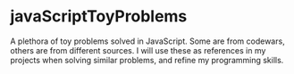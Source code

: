 # javaScriptToyProblems

A plethora of toy problems solved in JavaScript. Some are from codewars, others are from different sources. I will use these as references in my projects when solving similar problems, and refine my programming skills. 
